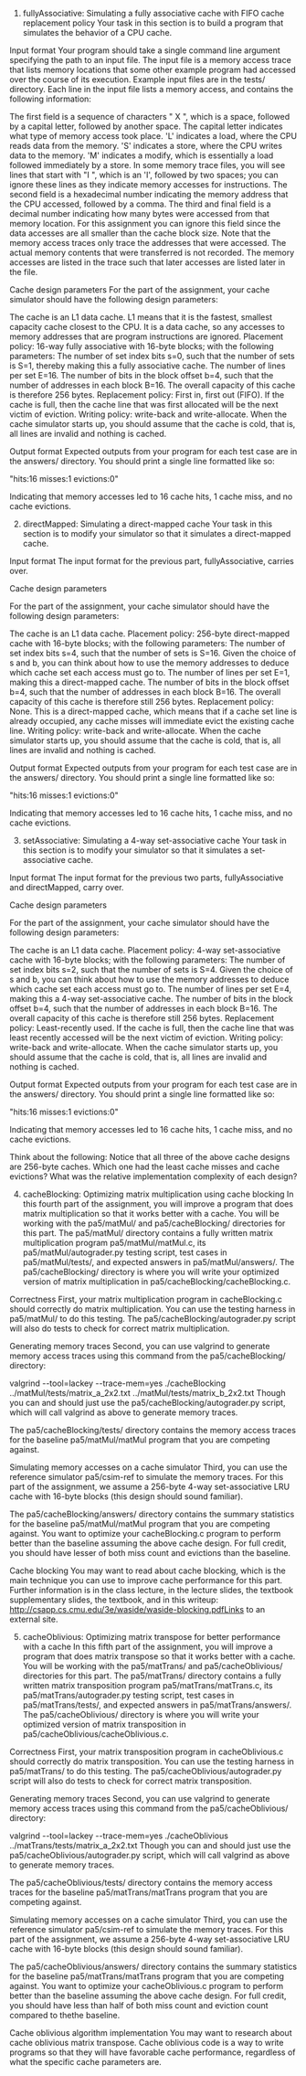 1. fullyAssociative: Simulating a fully associative cache with FIFO cache replacement policy 
Your task in this section is to build a program that simulates the behavior of a CPU cache. 

Input format
Your program should take a single command line argument specifying the path to an input file. The input file is a memory access trace that lists memory locations that some other example program had accessed over the course of its execution. Example input files are in the tests/ directory. Each line in the input file lists a memory access, and contains the following information:

The first field is a sequence of characters " X ", which is a space, followed by a capital letter, followed by another space. The capital letter indicates what type of memory access took place. 'L' indicates a load, where the CPU reads data from the memory. 'S' indicates a store, where the CPU writes data to the memory. 'M' indicates a modify, which is essentially a load followed immediately by a store. In some memory trace files, you will see lines that start with "I  ", which is an 'I', followed by two spaces; you can ignore these lines as they indicate memory accesses for instructions.
The second field is a hexadecimal number indicating the memory address that the CPU accessed, followed by a comma.
The third and final field is a decimal number indicating how many bytes were accessed from that memory location. For this assignment you can ignore this field since the data accesses are all smaller than the cache block size.
Note that the memory access traces only trace the addresses that were accessed. The actual memory contents that were transferred is not recorded.
The memory accesses are listed in the trace such that later accesses are listed later in the file.

Cache design parameters
For the part of the assignment, your cache simulator should have the following design parameters:

The cache is an L1 data cache. L1 means that it is the fastest, smallest capacity cache closest to the CPU. It is a data cache, so any accesses to memory addresses that are program instructions are ignored.
Placement policy: 16-way fully associative with 16-byte blocks; with the following parameters:
The number of set index bits s=0, such that the number of sets is S=1, thereby making this a fully associative cache.
The number of lines per set E=16.
The number of bits in the block offset b=4, such that the number of addresses in each block B=16.
The overall capacity of this cache is therefore 256 bytes.
Replacement policy: First in, first out (FIFO). If the cache is full, then the cache line that was first allocated will be the next victim of eviction.
Writing policy: write-back and write-allocate.
When the cache simulator starts up, you should assume that the cache is cold, that is, all lines are invalid and nothing is cached.

Output format
Expected outputs from your program for each test case are in the answers/ directory. You should print a single line formatted like so:

"hits:16 misses:1 evictions:0"

Indicating that memory accesses led to 16 cache hits, 1 cache miss, and no cache evictions.

2. directMapped: Simulating a direct-mapped cache 
Your task in this section is to modify your simulator so that it simulates a direct-mapped cache.

Input format
The input format for the previous part, fullyAssociative, carries over.

Cache design parameters

For the part of the assignment, your cache simulator should have the following design parameters:

The cache is an L1 data cache.
Placement policy: 256-byte direct-mapped cache with 16-byte blocks; with the following parameters:
The number of set index bits s=4, such that the number of sets is S=16. Given the choice of s and b, you can think about how to use the memory addresses to deduce which cache set each access must go to.
The number of lines per set E=1, making this a direct-mapped cache.
The number of bits in the block offset b=4, such that the number of addresses in each block B=16.
The overall capacity of this cache is therefore still 256 bytes.
Replacement policy: None. This is a direct-mapped cache, which means that if a cache set line is already occupied, any cache misses will immediate evict the existing cache line.
Writing policy: write-back and write-allocate.
When the cache simulator starts up, you should assume that the cache is cold, that is, all lines are invalid and nothing is cached.

Output format
Expected outputs from your program for each test case are in the answers/ directory. You should print a single line formatted like so:

"hits:16 misses:1 evictions:0"

Indicating that memory accesses led to 16 cache hits, 1 cache miss, and no cache evictions.

3. setAssociative: Simulating a 4-way set-associative cache 
Your task in this section is to modify your simulator so that it simulates a set-associative cache.

Input format
The input format for the previous two parts, fullyAssociative and directMapped, carry over.

Cache design parameters

For the part of the assignment, your cache simulator should have the following design parameters:

The cache is an L1 data cache.
Placement policy: 4-way set-associative cache with 16-byte blocks; with the following parameters:
The number of set index bits s=2, such that the number of sets is S=4. Given the choice of s and b, you can think about how to use the memory addresses to deduce which cache set each access must go to.
The number of lines per set E=4, making this a 4-way set-associative cache.
The number of bits in the block offset b=4, such that the number of addresses in each block B=16.
The overall capacity of this cache is therefore still 256 bytes.
Replacement policy: Least-recently used. If the cache is full, then the cache line that was least recently accessed will be the next victim of eviction.
Writing policy: write-back and write-allocate.
When the cache simulator starts up, you should assume that the cache is cold, that is, all lines are invalid and nothing is cached.

Output format
Expected outputs from your program for each test case are in the answers/ directory. You should print a single line formatted like so:

"hits:16 misses:1 evictions:0"

Indicating that memory accesses led to 16 cache hits, 1 cache miss, and no cache evictions.

Think about the following:
Notice that all three of the above cache designs are 256-byte caches. Which one had the least cache misses and cache evictions? What was the relative implementation complexity of each design?

4. cacheBlocking: Optimizing matrix multiplication using cache blocking 
In this fourth part of the assignment, you will improve a program that does matrix multiplication so that it works better with a cache. You will be working with the pa5/matMul/ and pa5/cacheBlocking/ directories for this part. The pa5/matMul/ directory contains a fully written matrix multiplication program pa5/matMul/matMul.c, its pa5/matMul/autograder.py testing script, test cases in pa5/matMul/tests/, and expected answers in pa5/matMul/answers/. The pa5/cacheBlocking/ directory is where you will write your optimized version of matrix multiplication in pa5/cacheBlocking/cacheBlocking.c.

Correctness 
First, your matrix multiplication program in cacheBlocking.c should correctly do matrix multiplication. You can use the testing harness in pa5/matMul/ to do this testing. The pa5/cacheBlocking/autograder.py script will also do tests to check for correct matrix multiplication.

Generating memory traces
Second, you can use valgrind to generate memory access traces using this command from the pa5/cacheBlocking/ directory:

valgrind --tool=lackey --trace-mem=yes ./cacheBlocking ../matMul/tests/matrix_a_2x2.txt ../matMul/tests/matrix_b_2x2.txt
Though you can and should just use the pa5/cacheBlocking/autograder.py script, which will call valgrind as above to generate memory traces.

The pa5/cacheBlocking/tests/ directory contains the memory access traces for the baseline pa5/matMul/matMul program that you are competing against.

Simulating memory accesses on a cache simulator
Third, you can use the reference simulator pa5/csim-ref to simulate the memory traces. For this part of the assignment, we assume a 256-byte 4-way set-associative LRU cache with 16-byte blocks (this design should sound familiar).

The pa5/cacheBlocking/answers/ directory contains the summary statistics for the baseline pa5/matMul/matMul program that you are competing against. You want to optimize your cacheBlocking.c program to perform better than the baseline assuming the above cache design. For full credit, you should have lesser of both miss count and evictions than the baseline.

Cache blocking
You may want to read about cache blocking, which is the main technique you can use to improve cache performance for this part. Further information is in the class lecture, in the lecture slides, the textbook supplementary slides, the textbook, and in this writeup: http://csapp.cs.cmu.edu/3e/waside/waside-blocking.pdfLinks to an external site.

5. cacheOblivious: Optimizing matrix transpose for better performance with a cache 
In this fifth part of the assignment, you will improve a program that does matrix transpose so that it works better with a cache. You will be working with the pa5/matTrans/ and pa5/cacheOblivious/ directories for this part. The pa5/matTrans/ directory contains a fully written matrix transposition program pa5/matTrans/matTrans.c, its pa5/matTrans/autograder.py testing script, test cases in pa5/matTrans/tests/, and expected answers in pa5/matTrans/answers/. The pa5/cacheOblivious/ directory is where you will write your optimized version of matrix transposition in pa5/cacheOblivious/cacheOblivious.c.

Correctness 
First, your matrix transposition program in cacheOblivious.c should correctly do matrix transposition. You can use the testing harness in pa5/matTrans/ to do this testing. The pa5/cacheOblivious/autograder.py script will also do tests to check for correct matrix transposition.

Generating memory traces
Second, you can use valgrind to generate memory access traces using this command from the pa5/cacheOblivious/ directory:

valgrind --tool=lackey --trace-mem=yes ./cacheOblivious ../matTrans/tests/matrix_a_2x2.txt
Though you can and should just use the pa5/cacheOblivious/autograder.py script, which will call valgrind as above to generate memory traces.

The pa5/cacheOblivious/tests/ directory contains the memory access traces for the baseline pa5/matTrans/matTrans program that you are competing against.

Simulating memory accesses on a cache simulator
Third, you can use the reference simulator pa5/csim-ref to simulate the memory traces. For this part of the assignment, we assume a 256-byte 4-way set-associative LRU cache with 16-byte blocks (this design should sound familiar).

The pa5/cacheOblivious/answers/ directory contains the summary statistics for the baseline pa5/matTrans/matTrans program that you are competing against. You want to optimize your cacheOblivious.c program to perform better than the baseline assuming the above cache design. For full credit, you should have less than half of both miss count and eviction count compared to thethe baseline.

Cache oblivious algorithm implementation
You may want to research about cache oblivious matrix transpose. Cache oblivious code is a way to write programs so that they will have favorable cache performance, regardless of what the specific cache parameters are.
